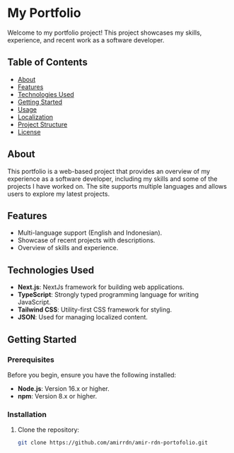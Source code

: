 # My Portfolio

Welcome to my portfolio project! This project showcases my skills, experience, and recent work as a software developer.

## Table of Contents

- [About](#about)
- [Features](#features)
- [Technologies Used](#technologies-used)
- [Getting Started](#getting-started)
- [Usage](#usage)
- [Localization](#localization)
- [Project Structure](#project-structure)
- [License](#license)

## About

This portfolio is a web-based project that provides an overview of my experience as a software developer, including my skills and some of the projects I have worked on. The site supports multiple languages and allows users to explore my latest projects.

## Features

- Multi-language support (English and Indonesian).
- Showcase of recent projects with descriptions.
- Overview of skills and experience.

## Technologies Used

- **Next.js**: NextJs framework for building web applications.
- **TypeScript**: Strongly typed programming language for writing JavaScript.
- **Tailwind CSS**: Utility-first CSS framework for styling.
- **JSON**: Used for managing localized content.

## Getting Started

### Prerequisites

Before you begin, ensure you have the following installed:

- **Node.js**: Version 16.x or higher.
- **npm**: Version 8.x or higher.

### Installation

1. Clone the repository:

   ```bash
   git clone https://github.com/amirrdn/amir-rdn-portofolio.git
